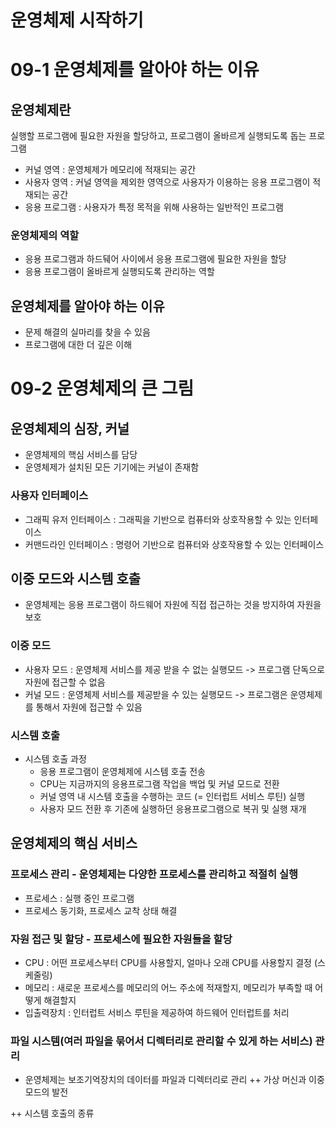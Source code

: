 # 운영체제 시작하기

# 09-1 운영체제를 알아야 하는 이유

## 운영체제란
실행할 프로그램에 필요한 자원을 할당하고, 프로그램이 올바르게 실행되도록 돕는 프로그램
- 커널 영역 : 운영체제가 메모리에 적재되는 공간
- 사용자 영역 : 커널 영역을 제외한 영역으로 사용자가 이용하는 응용 프로그램이 적재되는 공간
- 응용 프로그램 : 사용자가 특정 목적을 위해 사용하는 일반적인 프로그램
### 운영체제의 역할
  - 응용 프로그램과 하드뒈어 사이에서 응용 프로그램에 필요한 자원을 할당
  - 응용 프로그램이 올바르게 실행되도록 관리하는 역할

## 운영체제를 알아야 하는 이유
  - 문제 해결의 실마리를 찾을 수 있음
  - 프로그램에 대한 더 깊은 이해


# 09-2 운영체제의 큰 그림
## 운영체제의 심장, 커널
  - 운영체제의 핵심 서비스를 담당
  - 운영체제가 설치된 모든 기기에는 커널이 존재함
### 사용자 인터페이스
  - 그래픽 유저 인터페이스 : 그래픽을 기반으로 컴퓨터와 상호작용할 수 있는 인터페이스
  - 커맨드라인 인터페이스 : 명령어 기반으로 컴퓨터와 상호작용할 수 있는 인터페이스
## 이중 모드와 시스템 호출
  - 운영체제는 응용 프로그램이 하드웨어 자원에 직접 접근하는 것을 방지하여 자원을 보호
### 이중 모드
  - 사용자 모드 : 운영체제 서비스를 제공 받을 수 없는 실행모드 -> 프로그램 단독으로 자원에 접근할 수 없음
  - 커널 모드 : 운영체제 서비스를 제공받을 수 있는 실행모드 -> 프로그램은 운영체제를 통해서 자원에 접근할 수 있음
### 시스템 호출
  - 시스템 호출 과정
    - 응용 프로그램이 운영체제에 시스템 호출 전송
    - CPU는 지금까지의 응용프로그램 작업을 백업 및 커널 모드로 전환
    - 커널 영역 내 시스템 호출을 수행하는 코드 (= 인터럽트 서비스 루틴) 실행
    - 사용자 모드 전환 후 기존에 실행하던 응용프로그램으로 복귀 및 실행 재개
## 운영체제의 핵심 서비스
### 프로세스 관리 - 운영체제는 다양한 프로세스를 관리하고 적절히 실행
  - 프로세스 : 실행 중인 프로그램
  - 프로세스 동기화, 프로세스 교착 상태 해결
### 자원 접근 및 할당 - 프로세스에 필요한 자원들을 할당
  - CPU : 어떤 프로세스부터 CPU를 사용할지, 얼마나 오래 CPU를 사용할지 결정 (스케줄링)
  - 메모리 : 새로운 프로세스를 메모리의 어느 주소에 적재할지, 메모리가 부족할 때 어떻게 해결할지
  - 입출력장치 : 인터럽트 서비스 루틴을 제공하여 하드웨어 인터럽트를 처리
### 파일 시스템(여러 파일을 묶어서 디렉터리로 관리할 수 있게 하는 서비스) 관리
  - 운영체제는 보조기억장치의 데이터를 파일과 디렉터리로 관리
++ 가상 머신과 이중 모드의 발전

++ 시스템 호출의 종류
